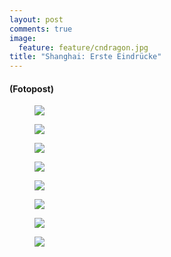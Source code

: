 ```yaml
---
layout: post
comments: true
image: 
  feature: feature/cndragon.jpg
title: "Shanghai: Erste Eindrücke"
---
```


#### (Fotopost)

<figure>
	<a href="{{ site.url }}/images/p/2012_china/P9200299.jpg"><img src="{{ site.url }}/images/p/2012_china/P9200299_tn.jpg"></a>
	<figcaption></figcaption>
</figure>
<figure>
	<a href="{{ site.url }}/images/p/2012_china/P9200309.jpg"><img src="{{ site.url }}/images/p/2012_china/P9200309_tn.jpg"></a>
	<figcaption></figcaption>
</figure>
<figure>
	<a href="{{ site.url }}/images/p/2012_china/P9200315.jpg"><img src="{{ site.url }}/images/p/2012_china/P9200315_tn.jpg"></a>
	<figcaption></figcaption>
</figure>
<figure>
	<a href="{{ site.url }}/images/p/2012_china/P9220320.jpg"><img src="{{ site.url }}/images/p/2012_china/P9220320_tn.jpg"></a>
	<figcaption></figcaption>
</figure>
<figure>
	<a href="{{ site.url }}/images/p/2012_china/P9220342.jpg"><img src="{{ site.url }}/images/p/2012_china/P9220342_tn.jpg"></a>
	<figcaption></figcaption>
</figure>
<figure>
	<a href="{{ site.url }}/images/p/2012_china/P9220394.jpg"><img src="{{ site.url }}/images/p/2012_china/P9220394_tn.jpg"></a>
	<figcaption></figcaption>
</figure>
<figure>
	<a href="{{ site.url }}/images/p/2012_china/P9220413.jpg"><img src="{{ site.url }}/images/p/2012_china/P9220413_tn.jpg"></a>
	<figcaption></figcaption>
</figure>
<figure>
	<a href="{{ site.url }}/images/p/2012_china/P9220426.jpg"><img src="{{ site.url }}/images/p/2012_china/P9220426_tn.jpg"></a>
	<figcaption></figcaption>
</figure>